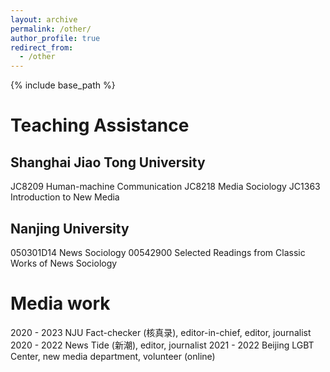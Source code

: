 ```yaml
---
layout: archive
permalink: /other/
author_profile: true
redirect_from:
  - /other
---
```


{% include base_path %}

Teaching Assistance
======

Shanghai Jiao Tong University 
------
JC8209  Human-machine Communication 
JC8218  Media Sociology 
JC1363  Introduction to New Media

Nanjing University 
------
050301D14  News Sociology 
00542900   Selected Readings from Classic Works of News Sociology

Media work
======
2020 - 2023  NJU Fact-checker (核真录), editor-in-chief, editor, journalist
2020 - 2022  News Tide (新潮), editor, journalist 
2021 - 2022  Beijing LGBT Center, new media department, volunteer (online) 
